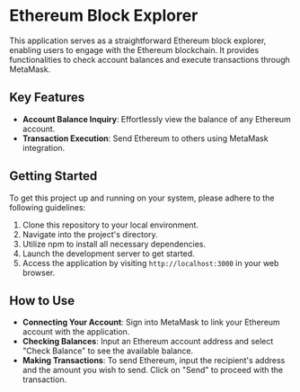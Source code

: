 # Ethereum Block Explorer

This application serves as a straightforward Ethereum block explorer, enabling users to engage with the Ethereum blockchain. It provides functionalities to check account balances and execute transactions through MetaMask.

## Key Features

- **Account Balance Inquiry**: Effortlessly view the balance of any Ethereum account.
- **Transaction Execution**: Send Ethereum to others using MetaMask integration.

## Getting Started

To get this project up and running on your system, please adhere to the following guidelines:

1. Clone this repository to your local environment.
2. Navigate into the project's directory.
3. Utilize npm to install all necessary dependencies.
4. Launch the development server to get started.
5. Access the application by visiting `http://localhost:3000` in your web browser.

## How to Use

- **Connecting Your Account**: Sign into MetaMask to link your Ethereum account with the application.
- **Checking Balances**: Input an Ethereum account address and select "Check Balance" to see the available balance.
- **Making Transactions**: To send Ethereum, input the recipient's address and the amount you wish to send. Click on "Send" to proceed with the transaction.
